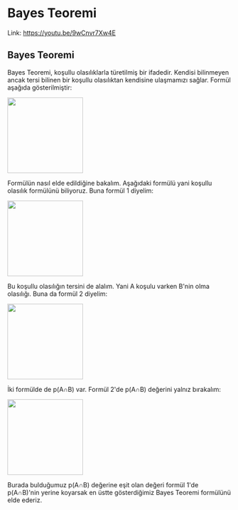 # Bayes Teoremi

Link: https://youtu.be/9wCnvr7Xw4E

## Bayes Teoremi

Bayes Teoremi, koşullu olasılıklarla türetilmiş bir ifadedir. Kendisi bilinmeyen ancak tersi bilinen bir koşullu olasılıktan kendisine ulaşmamızı sağlar. Formül aşağıda gösterilmiştir: <br>

<img src="https://render.githubusercontent.com/render/math?math={\displaystyle%20p(A|B)={\frac%20{p(B|A).p(A)}{p(B)}}}" width="170"/>

Formülün nasıl elde edildiğine bakalım. Aşağıdaki formülü yani koşullu olasılık formülünü biliyoruz. Buna formül 1 diyelim: <br>

<img src="https://render.githubusercontent.com/render/math?math={\displaystyle%20p(A|B)={\frac%20{p(A%20\cap%20B)}{p(B)}}}" width="170"/>

Bu koşullu olasılığın tersini de alalım. Yani A koşulu varken B'nin olma olasılığı. Buna da formül 2 diyelim: <br>

<img src="https://render.githubusercontent.com/render/math?math={\displaystyle%20p(B|A)={\frac%20{p(A%20\cap%20B)}{p(A)}}}" width="170"/>

İki formülde de p(A∩B) var. Formül 2'de p(A∩B) değerini yalnız bırakalım: <br>

<img src="https://render.githubusercontent.com/render/math?math={\displaystyle%20p(A%20\cap%20B)={p(B|A).p(A)}}" width="170"/>

Burada bulduğumuz p(A∩B) değerine eşit olan değeri formül 1'de p(A∩B)'nin yerine koyarsak en üstte gösterdiğimiz Bayes Teoremi formülünü elde ederiz. <br>

